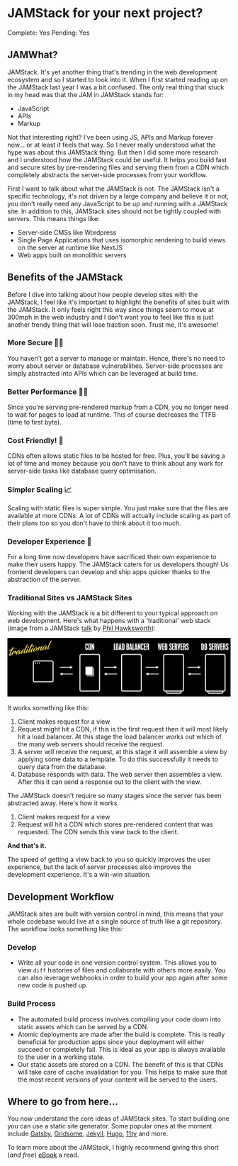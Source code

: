 # JAMStack for your next project?

Complete: Yes
Pending: Yes

## JAMWhat?

JAMStack. It's yet another thing that's trending in the web development ecosystem and so I started to look into it. When I first started reading up on the JAMStack last year I was a bit confused. The only real thing that stuck in my head was that the JAM in JAMStack stands for:

- JavaScript
- APIs
- Markup

Not that interesting right? I've been using JS, APIs and Markup forever now... or at least it feels that way. So I never really understood what the hype was about this JAMStack thing. But then I did some more research and I understood how the JAMStack could be useful. It helps you build fast and secure sites by pre-rendering files and serving them from a CDN which completely abstracts the server-side processes from your workflow.

First I want to talk about what the JAMStack is not. The JAMStack isn't a specific technology, it's not driven by a large company and believe it or not, you don't really need any JavaScript to be up and running with a JAMStack site. In addition to this, JAMStack sites should not be tightly coupled with servers. This means things like:

- Server-side CMSs like Wordpress
- Single Page Applications that uses isomorphic rendering to build views on the server at runtime like NextJS
- Web apps built on monolithic servers

## Benefits of the JAMStack

Before I dive into talking about how people develop sites with the JAMStack, I feel like it's important to highlight the benefits of sites built with the JAMStack. It only feels right this way since things seem to move at 300mph in the web industry and I don't want you to feel like this is just another trendy thing that will lose traction soon. Trust me, it's awesome!

### More Secure 🕵️‍♂️

You haven't got a server to manage or maintain. Hence, there's no need to worry about server or database vulnerabilities. Server-side processes are simply abstracted into APIs which can be leveraged at build time.

### Better Performance 🏃‍♀️

Since you're serving pre-rendered markup from a CDN, you no longer need to wait for pages to load at runtime. This of course decreases the TTFB (time to first byte).

### Cost Friendly! **💸**

CDNs often allows static files to be hosted for free. Plus, you'll be saving a lot of time and money because you don't have to think about any work for server-side tasks like database query optimisation.

### Simpler Scaling 📈

Scaling with static files is super simple. You just make sure that the files are available at more CDNs. A lot of CDNs will actually include scaling as part of their plans too so you don't have to think about it too much.

### Developer Experience 🤩

For a long time now developers have sacrificed their own experience to make their users happy. The JAMStack caters for us developers though! Us frontend developers can develop and ship apps quicker thanks to the abstraction of the server.

### Traditional Sites vs JAMStack Sites

Working with the JAMStack is a bit different to your typical approach on web development. Here's what happens with a 'traditional' web stack (image from a JAMStack [talk](https://www.youtube.com/watch?v=Opye_qcRdUo) by [Phil Hawksworth](https://www.hawksworx.com/)):

![images/traditional-stack.png](images/traditional-stack.png)

It works something like this:

1. Client makes request for a view
2. Request might hit a CDN, if this is the first request then it will most likely hit a load balancer. At this stage the load balancer works out which of the many web servers should receive the request.
3. A server will receive the request, at this stage it will assemble a view by applying some data to a template. To do this successfully it needs to query data from the database.
4. Database responds with data. The web server then assembles a view. After this it can send a response out to the client with the view.

The JAMStack doesn't require so many stages since the server has been abstracted away. Here's how it works.

1. Client makes request for a view
2. Request will hit a CDN which stores pre-rendered content that was requested. The CDN sends this view back to the client.

**And that's it.**

The speed of getting a view back to you so quickly improves the user experience, but the lack of server processes also improves the development experience. It's a win-win situation.

## Development Workflow

JAMStack sites are built with version control in mind, this means that your whole codebase would live at a single source of truth like a git repository. The workflow looks something like this:

### Develop

- Write all your code in one version control system. This allows you to view `diff` histories of files and collaborate with others more easily. You can also leverage webhooks in order to build your app again after some new code is pushed up.

### Build Process

- The automated build process involves compiling your code down into static assets which can be served by a CDN.
- Atomic deployments are made after the build is complete. This is really beneficial for production apps since your deployment will either succeed or completely fail. This is ideal as your app is always available to the user in a working state.
- Our static assets are stored on a CDN. The benefit of this is that CDNs will take care of cache invalidation for you. This helps to make sure that the most recent versions of your content will be served to the users.

## Where to go from here...

You now understand the core ideas of JAMStack sites. To start building one you can use a static site generator. Some popular ones at the moment include [Gatsby](https://www.gatsbyjs.org/), [Gridsome](https://gridsome.org/), [Jekyll](https://jekyllrb.com/), [Hugo](https://gohugo.io/), [11ty](https://www.11ty.dev/) and more.

To learn more about the JAMStack, I highly recommend giving this short (*and free*) [eBook](https://www.netlify.com/oreilly-jamstack/) a read.